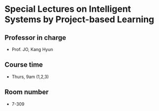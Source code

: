 # Special Lectures on Intelligent Systems by Project-based Learning
## Professor in charge
- Prof. JO, Kang Hyun
## Course time
- Thurs, 9am (1,2,3)
## Room number
- 7-309
